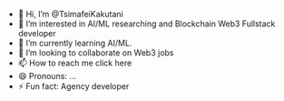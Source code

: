 - 👋 Hi, I’m @TsimafeiKakutani
- 👀 I’m interested in AI/ML researching and Blockchain Web3 Fullstack developer
- 🌱 I’m currently learning AI/ML.
- 💞️ I’m looking to collaborate on Web3 jobs
- 📫 How to reach me click here
- 😄 Pronouns: ...
- ⚡ Fun fact: Agency developer

<!---
TsimafeiKakutani/TsimafeiKakutani is a ✨ special ✨ repository because its `README.md` (this file) appears on your GitHub profile.
You can click the Preview link to take a look at your changes.
--->

